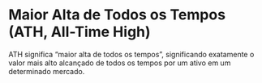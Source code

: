 # Maior Alta de Todos os Tempos (ATH, All-Time High)

ATH significa “maior alta de todos os tempos”, significando exatamente o valor mais alto alcançado de todos os tempos por um ativo em um determinado mercado.
